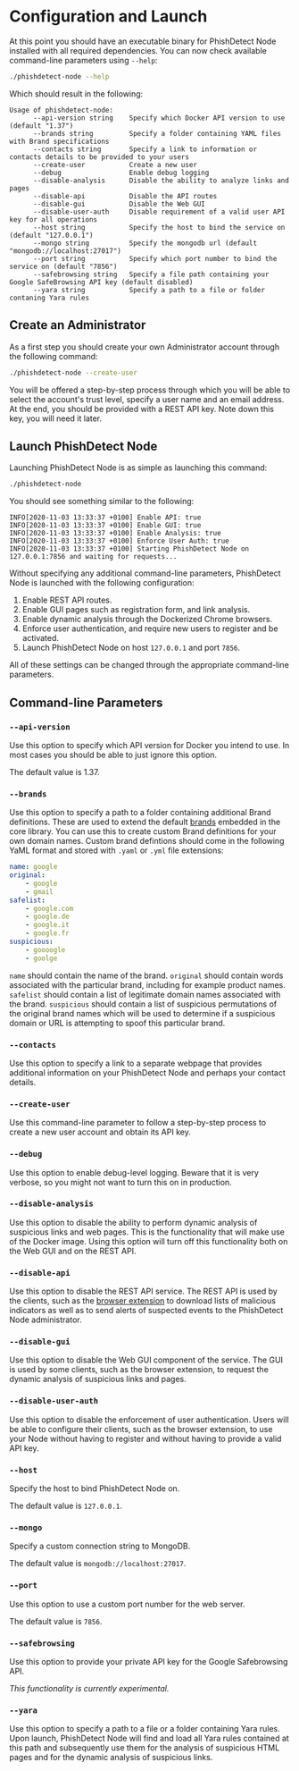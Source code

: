 # Configuration and Launch

At this point you should have an executable binary for PhishDetect Node installed with all required dependencies. You can now check available command-line parameters using `--help`:

```bash
./phishdetect-node --help
```

Which should result in the following:

    Usage of phishdetect-node:
          --api-version string    Specify which Docker API version to use (default "1.37")
          --brands string         Specify a folder containing YAML files with Brand specifications
          --contacts string       Specify a link to information or contacts details to be provided to your users
          --create-user           Create a new user
          --debug                 Enable debug logging
          --disable-analysis      Disable the ability to analyze links and pages
          --disable-api           Disable the API routes
          --disable-gui           Disable the Web GUI
          --disable-user-auth     Disable requirement of a valid user API key for all operations
          --host string           Specify the host to bind the service on (default "127.0.0.1")
          --mongo string          Specify the mongodb url (default "mongodb://localhost:27017")
          --port string           Specify which port number to bind the service on (default "7856")
          --safebrowsing string   Specify a file path containing your Google SafeBrowsing API key (default disabled)
          --yara string           Specify a path to a file or folder contaning Yara rules

## Create an Administrator

As a first step you should create your own Administrator account through the following command:

```bash
./phishdetect-node --create-user
```

You will be offered a step-by-step process through which you will be able to select the account's trust level, specify a user name and an email address. At the end, you should be provided with a REST API key. Note down this key, you will need it later.

## Launch PhishDetect Node

Launching PhishDetect Node is as simple as launching this command:

```bash
./phishdetect-node
```

You should see something similar to the following:

    INFO[2020-11-03 13:33:37 +0100] Enable API: true                             
    INFO[2020-11-03 13:33:37 +0100] Enable GUI: true                             
    INFO[2020-11-03 13:33:37 +0100] Enable Analysis: true                        
    INFO[2020-11-03 13:33:37 +0100] Enforce User Auth: true                      
    INFO[2020-11-03 13:33:37 +0100] Starting PhishDetect Node on 127.0.0.1:7856 and waiting for requests... 

Without specifying any additional command-line parameters, PhishDetect Node is launched with the following configuration:

1. Enable REST API routes.
2. Enable GUI pages such as registration form, and link analysis.
3. Enable dynamic analysis through the Dockerized Chrome browsers.
4. Enforce user authentication, and require new users to register and be activated.
5. Launch PhishDetect Node on host `127.0.0.1` and port `7856`.

All of these settings can be changed through the appropriate command-line parameters.

## Command-line Parameters

### `--api-version`

Use this option to specify which API version for Docker you intend to use. In most cases you should be able to just ignore this option.

The default value is 1.37.

### `--brands`

Use this option to specify a path to a folder containing additional Brand definitions. These are used to extend the default [brands](https://godoc.org/github.com/phishdetect/phishdetect/brand#Brand) embedded in the core library. You can use this to create custom Brand definitions for your own domain names. Custom brand defintions should come in the following YaML format and stored with `.yaml` or `.yml` file extensions:

```yaml
name: google
original:
    - google
    - gmail
safelist:
    - google.com
    - google.de
    - google.it
    - google.fr
suspicious:
    - goooogle
    - goolge
```

`name` should contain the name of the brand. `original` should contain words associated with the particular brand, including for example product names. `safelist` should contain a list of legitimate domain names associated with the brand. `suspicious` should contain a list of suspicious permutations of the original brand names which will be used to determine if a suspicious domain or URL is attempting to spoof this particular brand.

### `--contacts`

Use this option to specify a link to a separate webpage that provides additional information on your PhishDetect Node and perhaps your contact details.

### `--create-user`

Use this command-line parameter to follow a step-by-step process to create a new user account and obtain its API key.

### `--debug`

Use this option to enable debug-level logging. Beware that it is very verbose, so you might not want to turn this on in production.

### `--disable-analysis`

Use this option to disable the ability to perform dynamic analysis of suspicious links and web pages. This is the functionality that will make use of the Docker image. Using this option will turn off this functionality both on the Web GUI and on the REST API.

### `--disable-api`

Use this option to disable the REST API service. The REST API is used by the clients, such as the [browser extension](https://github.com/phishdetect/phishdetect-extension) to download lists of malicious indicators as well as to send alerts of suspected events to the PhishDetect Node administrator.

### `--disable-gui`

Use this option to disable the Web GUI component of the service. The GUI is used by some clients, such as the browser extension, to request the dynamic analysis of suspicious links and pages.

### `--disable-user-auth`

Use this option to disable the enforcement of user authentication. Users will be able to configure their clients, such as the browser extension, to use your Node without having to register and without having to provide a valid API key.

### `--host`

Specify the host to bind PhishDetect Node on.

The default value is `127.0.0.1`.

### `--mongo`

Specify a custom connection string to MongoDB.

The default value is `mongodb://localhost:27017`.

### `--port`

Use this option to use a custom port number for the web server.

The default value is `7856`.

### `--safebrowsing`

Use this option to provide your private API key for the Google Safebrowsing API.

*This functionality is currently experimental.*

### `--yara`

Use this option to specify a path to a file or a folder containing Yara rules. Upon launch, PhishDetect Node will find and load all Yara rules contained at this path and subsequently use them for the analysis of suspicious HTML pages and for the dynamic analysis of suspicious links.
